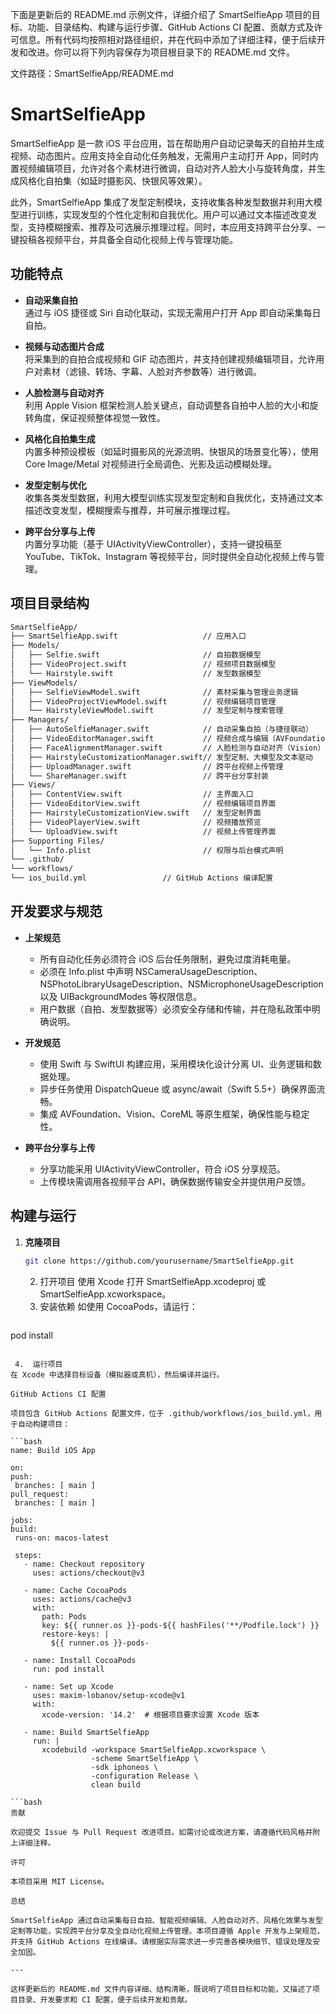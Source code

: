 下面是更新后的 README.md 示例文件，详细介绍了 SmartSelfieApp 项目的目标、功能、目录结构、构建与运行步骤、GitHub Actions CI 配置、贡献方式及许可信息。所有代码均按照相对路径组织，并在代码中添加了详细注释，便于后续开发和改进。你可以将下列内容保存为项目根目录下的 README.md 文件。

文件路径：SmartSelfieApp/README.md

# SmartSelfieApp

SmartSelfieApp 是一款 iOS 平台应用，旨在帮助用户自动记录每天的自拍并生成视频、动态图片。应用支持全自动化任务触发，无需用户主动打开 App，同时内置视频编辑项目，允许对各个素材进行微调，自动对齐人脸大小与旋转角度，并生成风格化自拍集（如延时摄影风、快银风等效果）。

此外，SmartSelfieApp 集成了发型定制模块，支持收集各种发型数据并利用大模型进行训练，实现发型的个性化定制和自我优化。用户可以通过文本描述改变发型，支持模糊搜索、推荐及可选展示推理过程。同时，本应用支持跨平台分享、一键投稿各视频平台，并具备全自动化视频上传与管理功能。

## 功能特点

- **自动采集自拍**  
  通过与 iOS 捷径或 Siri 自动化联动，实现无需用户打开 App 即自动采集每日自拍。

- **视频与动态图片合成**  
  将采集到的自拍合成视频和 GIF 动态图片，并支持创建视频编辑项目，允许用户对素材（滤镜、转场、字幕、人脸对齐参数等）进行微调。

- **人脸检测与自动对齐**  
  利用 Apple Vision 框架检测人脸关键点，自动调整各自拍中人脸的大小和旋转角度，保证视频整体视觉一致性。

- **风格化自拍集生成**  
  内置多种预设模板（如延时摄影风的光源流明、快银风的场景变化等），使用 Core Image/Metal 对视频进行全局调色、光影及运动模糊处理。

- **发型定制与优化**  
  收集各类发型数据，利用大模型训练实现发型定制和自我优化，支持通过文本描述改变发型，模糊搜索与推荐，并可展示推理过程。

- **跨平台分享与上传**  
  内置分享功能（基于 UIActivityViewController），支持一键投稿至 YouTube、TikTok、Instagram 等视频平台，同时提供全自动化视频上传与管理。

## 项目目录结构

   ```bash
SmartSelfieApp/
├── SmartSelfieApp.swift                   // 应用入口
├── Models/
│   ├── Selfie.swift                       // 自拍数据模型
│   ├── VideoProject.swift                 // 视频项目数据模型
│   └── Hairstyle.swift                    // 发型数据模型
├── ViewModels/
│   ├── SelfieViewModel.swift              // 素材采集与管理业务逻辑
│   ├── VideoProjectViewModel.swift        // 视频编辑项目管理
│   └── HairstyleViewModel.swift           // 发型定制与搜索管理
├── Managers/
│   ├── AutoSelfieManager.swift            // 自动采集自拍（与捷径联动）
│   ├── VideoEditorManager.swift           // 视频合成与编辑（AVFoundation）
│   ├── FaceAlignmentManager.swift         // 人脸检测与自动对齐（Vision）
│   ├── HairstyleCustomizationManager.swift// 发型定制、大模型及文本驱动
│   ├── UploadManager.swift                // 跨平台视频上传管理
│   └── ShareManager.swift                 // 跨平台分享封装
├── Views/
│   ├── ContentView.swift                  // 主界面入口
│   ├── VideoEditorView.swift              // 视频编辑项目界面
│   ├── HairstyleCustomizationView.swift   // 发型定制界面
│   ├── VideoPlayerView.swift              // 视频播放预览
│   └── UploadView.swift                   // 视频上传管理界面
├── Supporting Files/
│   └── Info.plist                         // 权限与后台模式声明
└── .github/
└── workflows/
└── ios_build.yml                 // GitHub Actions 编译配置

   ```
## 开发要求与规范

- **上架规范**  
  - 所有自动化任务必须符合 iOS 后台任务限制，避免过度消耗电量。
  - 必须在 Info.plist 中声明 NSCameraUsageDescription、NSPhotoLibraryUsageDescription、NSMicrophoneUsageDescription 以及 UIBackgroundModes 等权限信息。
  - 用户数据（自拍、发型数据等）必须安全存储和传输，并在隐私政策中明确说明。

- **开发规范**  
  - 使用 Swift 与 SwiftUI 构建应用，采用模块化设计分离 UI、业务逻辑和数据处理。
  - 异步任务使用 DispatchQueue 或 async/await（Swift 5.5+）确保界面流畅。
  - 集成 AVFoundation、Vision、CoreML 等原生框架，确保性能与稳定性。

- **跨平台分享与上传**  
  - 分享功能采用 UIActivityViewController，符合 iOS 分享规范。
  - 上传模块需调用各视频平台 API，确保数据传输安全并提供用户反馈。

## 构建与运行

1. **克隆项目**
   ```bash
   git clone https://github.com/yourusername/SmartSelfieApp.git

   ```
	2.	打开项目
使用 Xcode 打开 SmartSelfieApp.xcodeproj 或 SmartSelfieApp.xcworkspace。
	3.	安装依赖
如使用 CocoaPods，请运行：

   ```bash
pod install

   ```

	4.	运行项目
在 Xcode 中选择目标设备（模拟器或真机），然后编译并运行。

GitHub Actions CI 配置

项目包含 GitHub Actions 配置文件，位于 .github/workflows/ios_build.yml，用于自动构建项目：

   ```bash
name: Build iOS App

on:
  push:
    branches: [ main ]
  pull_request:
    branches: [ main ]

jobs:
  build:
    runs-on: macos-latest

    steps:
      - name: Checkout repository
        uses: actions/checkout@v3

      - name: Cache CocoaPods
        uses: actions/cache@v3
        with:
          path: Pods
          key: ${{ runner.os }}-pods-${{ hashFiles('**/Podfile.lock') }}
          restore-keys: |
            ${{ runner.os }}-pods-

      - name: Install CocoaPods
        run: pod install

      - name: Set up Xcode
        uses: maxim-lobanov/setup-xcode@v1
        with:
          xcode-version: '14.2'  # 根据项目要求设置 Xcode 版本

      - name: Build SmartSelfieApp
        run: |
          xcodebuild -workspace SmartSelfieApp.xcworkspace \
                     -scheme SmartSelfieApp \
                     -sdk iphoneos \
                     -configuration Release \
                     clean build

   ```bash
贡献

欢迎提交 Issue 与 Pull Request 改进项目。如需讨论或改进方案，请遵循代码风格并附上详细注释。

许可

本项目采用 MIT License。

总结

SmartSelfieApp 通过自动采集每日自拍、智能视频编辑、人脸自动对齐、风格化效果与发型定制等功能，实现跨平台分享及全自动化视频上传管理。本项目遵循 Apple 开发与上架规范，并支持 GitHub Actions 在线编译。请根据实际需求进一步完善各模块细节、错误处理及安全加固。

---

这样更新后的 README.md 文件内容详细、结构清晰，既说明了项目目标和功能，又描述了项目目录、开发要求和 CI 配置，便于后续开发和贡献。
